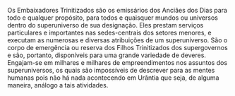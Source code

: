 ﻿Os Embaixadores Trinitizados são os emissários dos Anciães dos Dias para todo e qualquer propósito, para todos e quaisquer mundos ou universos dentro do superuniverso de sua designação. Eles prestam serviços particulares e importantes nas sedes-centrais dos setores menores, e executam as numerosas e diversas atribuições de um superuniverso. São o corpo de emergência ou reserva dos Filhos Trinitizados dos supergovernos e são, portanto, disponíveis para uma grande variedade de deveres. Engajam-se em milhares e milhares de empreendimentos nos assuntos dos superuniversos, os quais são impossíveis de descrever para as mentes humanas pois não há nada acontecendo em Urântia que seja, de alguma maneira, análogo a tais atividades.
